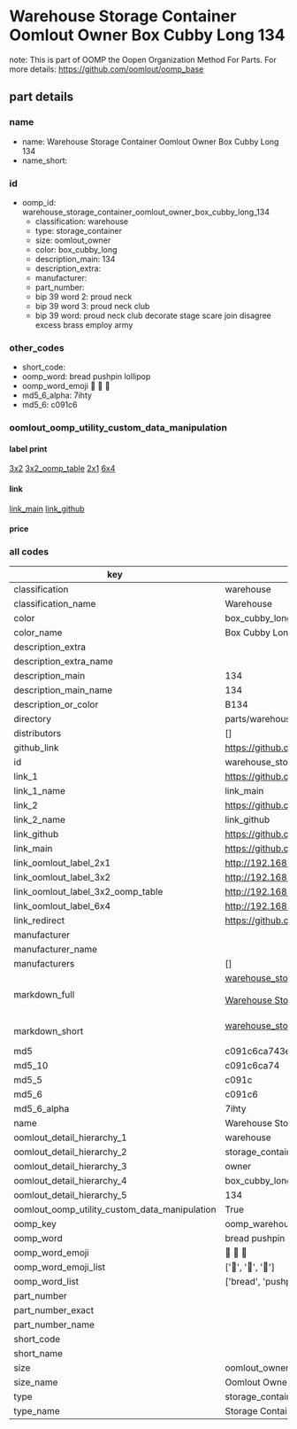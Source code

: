 # Warehouse Storage Container Oomlout Owner Box Cubby Long 134  

note: This is part of OOMP the Oopen Organization Method For Parts. For more details: https://github.com/oomlout/oomp_base

##  part details
  







### name
* name: Warehouse Storage Container Oomlout Owner Box Cubby Long 134
* name_short: 
### id
* oomp_id: warehouse_storage_container_oomlout_owner_box_cubby_long_134
  * classification: warehouse
  * type: storage_container
  * size: oomlout_owner
  * color: box_cubby_long
  * description_main: 134
  * description_extra: 
  * manufacturer: 
  * part_number: 
  * bip 39 word 2: proud neck
  * bip 39 word 3: proud neck club
  * bip 39 word: proud neck club decorate stage scare join disagree excess brass employ army

### other_codes
* short_code: 
* oomp_word: bread pushpin lollipop
* oomp_word_emoji :bread: :pushpin: :lollipop:
* md5_6_alpha: 7ihty
* md5_6: c091c6






### oomlout_oomp_utility_custom_data_manipulation
#### label print
[3x2](http://192.168.1.245:1112/?label=oomp%207ihty)
[3x2_oomp_table](http://192.168.1.108:1112/?label=oomp%207ihty)
[2x1](http://192.168.1.242:1112/?label=oomp%207ihty)
[6x4](http://192.168.1.55:1112/?label=oomp%207ihty)    

#### link

[link_main](https://github.com/oomlout/oomlout_oomp_version_1_messy/tree/main/parts/warehouse_storage_container_oomlout_owner_box_cubby_long_134) [link_github](https://github.com/oomlout/oomlout_oomp_version_1_messy/tree/main/parts/warehouse_storage_container_oomlout_owner_box_cubby_long_134)                             

#### price







### all codes 
| key | value |  
| --- | --- |  
| classification | warehouse |  
| classification_name | Warehouse |  
| color | box_cubby_long |  
| color_name | Box Cubby Long |  
| description_extra |  |  
| description_extra_name |  |  
| description_main | 134 |  
| description_main_name | 134 |  
| description_or_color | B134 |  
| directory | parts/warehouse_storage_container_oomlout_owner_box_cubby_long_134 |  
| distributors | [] |  
| github_link | https://github.com/oomlout/oomlout_oomp_part_src/tree/main/parts/warehouse_storage_container_oomlout_owner_box_cubby_long_134 |  
| id | warehouse_storage_container_oomlout_owner_box_cubby_long_134 |  
| link_1 | https://github.com/oomlout/oomlout_oomp_version_1_messy/tree/main/parts/warehouse_storage_container_oomlout_owner_box_cubby_long_134 |  
| link_1_name | link_main |  
| link_2 | https://github.com/oomlout/oomlout_oomp_version_1_messy/tree/main/parts/warehouse_storage_container_oomlout_owner_box_cubby_long_134 |  
| link_2_name | link_github |  
| link_github | https://github.com/oomlout/oomlout_oomp_version_1_messy/tree/main/parts/warehouse_storage_container_oomlout_owner_box_cubby_long_134 |  
| link_main | https://github.com/oomlout/oomlout_oomp_version_1_messy/tree/main/parts/warehouse_storage_container_oomlout_owner_box_cubby_long_134 |  
| link_oomlout_label_2x1 | http://192.168.1.242:1112/?label=oomp%207ihty |  
| link_oomlout_label_3x2 | http://192.168.1.245:1112/?label=oomp%207ihty |  
| link_oomlout_label_3x2_oomp_table | http://192.168.1.108:1112/?label=oomp%207ihty |  
| link_oomlout_label_6x4 | http://192.168.1.55:1112/?label=oomp%207ihty |  
| link_redirect | https://github.com/oomlout/oomlout_oomp_version_1_messy/tree/main/parts/warehouse_storage_container_oomlout_owner_box_cubby_long_134 |  
| manufacturer |  |  
| manufacturer_name |  |  
| manufacturers | [] |  
| markdown_full | [warehouse_storage_container_oomlout_owner_box_cubby_long_134](none)<br>[](none)<br>[Warehouse Storage Container Oomlout Owner Box Cubby Long 134](none)<br><br> |  
| markdown_short | [warehouse_storage_container_oomlout_owner_box_cubby_long_134](none)<br><br> |  
| md5 | c091c6ca743ecf07016a13905864ed66 |  
| md5_10 | c091c6ca74 |  
| md5_5 | c091c |  
| md5_6 | c091c6 |  
| md5_6_alpha | 7ihty |  
| name | Warehouse Storage Container Oomlout Owner Box Cubby Long 134 |  
| oomlout_detail_hierarchy_1 | warehouse |  
| oomlout_detail_hierarchy_2 | storage_container |  
| oomlout_detail_hierarchy_3 | owner |  
| oomlout_detail_hierarchy_4 | box_cubby_long |  
| oomlout_detail_hierarchy_5 | 134 |  
| oomlout_oomp_utility_custom_data_manipulation | True |  
| oomp_key | oomp_warehouse_storage_container_oomlout_owner_box_cubby_long_134 |  
| oomp_word | bread pushpin lollipop |  
| oomp_word_emoji | :bread: :pushpin: :lollipop: |  
| oomp_word_emoji_list | [':bread:', ':pushpin:', ':lollipop:'] |  
| oomp_word_list | ['bread', 'pushpin', 'lollipop'] |  
| part_number |  |  
| part_number_exact |  |  
| part_number_name |  |  
| short_code |  |  
| short_name |  |  
| size | oomlout_owner |  
| size_name | Oomlout Owner |  
| type | storage_container |  
| type_name | Storage Container |  

